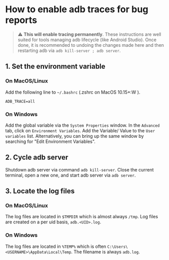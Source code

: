 # How to enable adb traces for bug reports

> :warning: **This will enable tracing permanently**. These instructions are
 well suited for tools managing adb lifecycle (like Android Studio).
Once done, it is recommended to undoing the changes made here and then
restarting adb via `adb kill-server ; adb server`.

## 1. Set the environment variable

### On MacOS/Linux

Add the following line to `~/.bashrc` (.zshrc on MacOS 10.15+:W
).

```
ADB_TRACE=all
```

### On Windows

Add the global variable via the `System Properties` window.
In the `Advanced` tab, click on `Environment Variables`. Add the Variable/
Value to the `User variables` list. Alternatively, you can bring up the same
window by searching for "Edit Environment Variables".

## 2. Cycle adb server

Shutdown adb server via command `adb kill-server`. Close the current terminal,
open a new one, and start adb server via `adb server`.

## 3. Locate the log files

### On MacOS/Linux

The log files are located in `$TMPDIR` which is almost always `/tmp`. Log files
are created on a per uid basis, `adb.<UID>.log`.

### On Windows

The log files are located in `%TEMP%` which is often `C:\Users\<USERNAME>\AppData\Local\Temp`.
The filename is always `adb.log`.
